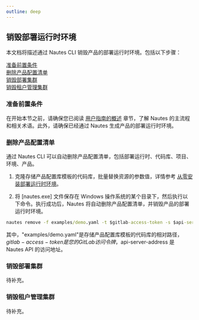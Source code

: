 ```yaml
---
outline: deep
---
```

## 销毁部署运行时环境
本文档将描述通过 Nautes CLI 销毁产品的部署运行时环境。包括以下步骤：  

[准备前置条件](#准备前置条件)  
[删除产品配置清单](#删除产品配置清单)  
[销毁部署集群](#销毁部署集群)  
[销毁租户管理集群](#销毁租户管理集群)  


### 准备前置条件
在开始本节之前，请确保您已阅读 [用户指南的概述](/user-guide-00.html) 章节，了解 Nautes 的主流程和相关术语。此外，请确保已经通过 Nautes 生成产品的部署运行时环境。

### 删除产品配置清单
通过 Nautes CLI 可以自动删除产品配置清单，包括部署运行时、代码库、项目、环境、产品。

1. 克隆存储产品配置库模板的代码库，批量替换资源的参数值，详情参考 [从零安装部署运行时环境](/quickstart-01.md)。

2. 将 [nautes.exe] 文件保存在 Windows 操作系统的某个目录下，然后执行以下命令。执行成功后，Nautes 将自动删除产品配置清单，并销毁产品的部署运行时环境。
```cmd
nautes remove -f examples/demo.yaml -t $gitlab-access-token -s $api-server-address
```
其中，"examples/demo.yaml"是存储产品配置库模板的代码库的相对路径，$gitlab-access-token 是您的 GitLab 访问令牌，$api-server-address 是 Nautes API 的访问地址。

### 销毁部署集群
待补充。

### 销毁租户管理集群
待补充。